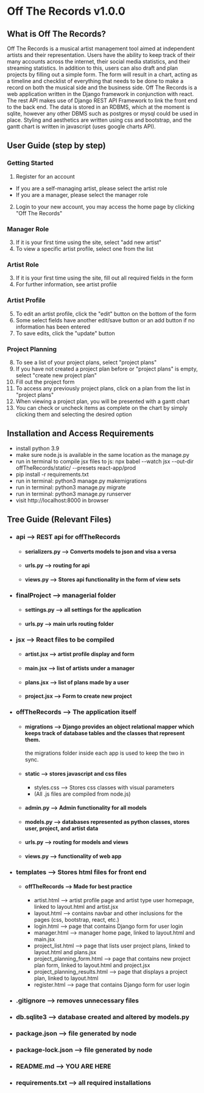 # Off The Records v1.0.0

## What is Off The Records?
  Off The Records is a musical artist management tool aimed at independent artists and their representation. Users have the ability to keep track of their many accounts across the internet, their social media statistics, and their  streaming statistics. 
  In addition to this, users can also draft and plan projects by filling out a simple form. 
  The form will result in a chart, acting as a timeline and checklist of everything that needs to be done to make a record on both the musical side and the business side. 
  Off The Records is a web application written in the Django framework in conjunction with react. 
  The rest API makes use of Django REST API Framework to link the front end to the back end.
  The data is stored in an RDBMS, which at the moment is sqlite,
  however any other DBMS such as postgres or mysql could be used in place.
  Styling and aesthetics are written using css and bootstrap, and the gantt chart is written in javascript (uses google charts API).
  

## User Guide (step by step)
### Getting Started
1. Register for an account
  - If you are a self-managing artist, please select the artist role
  - If you are a manager, please select the manager role
2. Login to your new account, you may access the home page by clicking "Off The Records"
### Manager Role
3. If it is your first time using the site, select "add new artist" 
4. To view a specific artist profile, select one from the list

### Artist Role
3. If it is your first time using the site, fill out all required fields in the form
4. For further information, see artist profile

### Artist Profile
5. To edit an artist profile, click the "edit" button on the bottom of the form
6. Some select fields have another edit/save button or an add button if no information has been entered
7. To save edits, click the "update" button

### Project Planning
8. To see a list of your project plans, select "project plans"
9. If you have not created a project plan before or "project plans" is empty, select "create new project plan"
10. Fill out the project form
11. To access any previously project plans, click on a plan from the list in "project plans"
12. When viewing a project plan, you will be presented with a gantt chart
13. You can check or uncheck items as complete on the chart by simply clicking them and selecting the desired option


## Installation and Access Requirements
- install python 3.9
- make sure node.js is available in the same location as the manage.py
- run in terminal to compile jsx files to js: npx babel --watch jsx --out-dir offTheRecords/static/ --presets react-app/prod
- pip install -r requirements.txt
- run in terminal: python3 manage.py makemigrations
- run in terminal: python3 manage.py migrate
- run in terminal: python3 manage.py runserver
- visit http://localhost:8000 in browser

## Tree Guide (Relevant Files)
- ### api --> REST api for offTheRecords
  - #### serializers.py --> Converts models to json and visa a versa
  - #### urls.py --> routing for api
  - #### views.py --> Stores api functionality in the form of view sets
- ### finalProject --> managerial folder
  - #### settings.py --> all settings for the application
  - #### urls.py --> main urls routing folder
- ### jsx --> React files to be compiled
  - #### artist.jsx --> artist profile display and form 
  - #### main.jsx --> list of artists under a manager
  - #### plans.jsx --> list of plans made by a user
  - #### project.jsx --> Form to create new project
- ### offTheRecords --> The application itself
  - #### migrations --> Django provides an object relational mapper which keeps track of database tables and the classes that represent them.
    the migrations folder inside each app is used to keep the two in sync.
  - #### static --> stores javascript and css files
    - styles.css --> Stores css classes with visual parameters
    - (All .js files are compiled from node.js)
  - #### admin.py --> Admin functionality for all models
  - #### models.py --> databases represented as python classes, stores user, project, and artist data
  - #### urls.py --> routing for models and views
  - #### views.py --> functionality of web app
- ### templates --> Stores html files for front end
  - #### offTheRecords --> Made for best practice
      - artist.html --> artist profile page and artist type user homepage, linked to layout.html and artist.jsx
      - layout.html --> contains navbar and other inclusions for the pages (css, bootstrap, react, etc.)
      - login.html --> page that contains Django form for user login
      - manager.html --> manager home page, linked to layout.html and main.jsx
      - project_list.html --> page that lists user project plans, linked to layout.html and plans.jsx
      - project_planning_form.html --> page that contains new project plan form, linked to layout.html and project.jsx
      - project_planning_results.html --> page that displays a project plan, linked to layout.html
      - register.html --> page that contains Django form for user login
   
   
- ### .gitignore --> removes unnecessary files
- ### db.sqlite3 --> database created and altered by models.py
- ### package.json --> file generated by node
- ### package-lock.json --> file generated by node
- ### README.md --> YOU ARE HERE
- ### requirements.txt --> all required installations